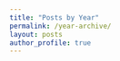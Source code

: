 ```yaml
---
title: "Posts by Year"
permalink: /year-archive/
layout: posts
author_profile: true
---
```


<!--stackedit_data:
eyJoaXN0b3J5IjpbLTQ1MjMyMTA4MF19
-->
